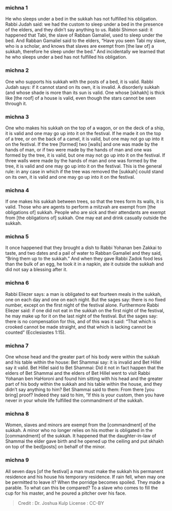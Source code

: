
### michna 1
He who sleeps under a bed in the sukkah has not fulfilled his obligation. Rabbi Judah said: we had the custom to sleep under a bed in the presence of the elders, and they didn’t say anything to us. Rabbi Shimon said: it happened that Tabi, the slave of Rabban Gamaliel, used to sleep under the bed. And Rabban Gamaliel said to the elders, “Have you seen Tabi my slave, who is a scholar, and knows that slaves are exempt from [the law of] a sukkah, therefore he sleep under the bed.” And incidentally we learned that he who sleeps under a bed has not fulfilled his obligation.

### michna 2
One who supports his sukkah with the posts of a bed, it is valid. Rabbi Judah says: if it cannot stand on its own, it is invalid. A disorderly sukkah (and whose shade is more than its sun is valid. One whose [skhakh] is thick like [the roof] of a house is valid, even though the stars cannot be seen through it.

### michna 3
One who makes his sukkah on the top of a wagon, or on the deck of a ship, it is valid and one may go up into it on the festival. If he made it on the top of a tree, or on the back of a camel, it is valid, but one may not go up into it on the festival. If the tree [formed] two [walls] and one was made by the hands of man, or if two were made by the hands of man and one was formed by the tree, it is valid, but one may not go up into it on the festival. If three walls were made by the hands of man and one was formed by the tree, it is valid and one may go up into it on the festival. This is the general rule: in any case in which if the tree was removed the [sukkah] could stand on its own, it is valid and one may go up into it on the festival.

### michna 4
If one makes his sukkah between trees, so that the trees form its walls, it is valid. Those who are agents to perform a mitzvah are exempt from [the obligations of] sukkah. People who are sick and their attendants are exempt from [the obligations of] sukkah. One may eat and drink casually outside the sukkah.

### michna 5
It once happened that they brought a dish to Rabbi Yohanan ben Zakkai to taste, and two dates and a pail of water to Rabban Gamaliel and they said, “Bring them up to the sukkah.” And when they gave Rabbi Zadok food less than the bulk of an egg, he took it in a napkin, ate it outside the sukkah and did not say a blessing after it.

### michna 6
Rabbi Eliezer says: a man is obligated to eat fourteen meals in the sukkah, one on each day and one on each night. But the sages say: there is no fixed number, except on the first night of the festival alone. Furthermore Rabbi Eliezer said: if one did not eat in the sukkah on the first night of the festival, he may make up for it on the last night of the festival. But the sages say: there is no compensation for this, and of this was it said: “That which is crooked cannot be made straight, and that which is lacking cannot be counted” (Ecclesiastes 1:15).

### michna 7
One whose head and the greater part of his body were within the sukkah and his table within the house: Bet Shammai say: it is invalid and Bet Hillel say it valid. Bet Hillel said to Bet Shammai: Did it not in fact happen that the elders of Bet Shammai and the elders of Bet Hillel went to visit Rabbi Yohanan ben HaHoroni and found him sitting with his head and the greater part of his body within the sukkah and his table within the house, and they didn’t say anything to him? Bet Shammai said to them: From there [you bring] proof? Indeed they said to him, “If this is your custom, then you have never in your whole life fulfilled the commandment of the sukkah.

### michna 8
Women, slaves and minors are exempt from the [commandment] of the sukkah. A minor who no longer relies on his mother is obligated in the [commandment] of the sukkah. It happened that the daughter-in-law of Shammai the elder gave birth and he opened up the ceiling and put skhakh on top of the bed[posts] on behalf of the minor.

### michna 9
All seven days [of the festival] a man must make the sukkah his permanent residence and his house his temporary residence. If rain fell, when may one be permitted to leave it? When the porridge becomes spoiled. They made a parable. To what can this be compared? To a slave who comes to fill the cup for his master, and he poured a pitcher over his face.

>Credit : Dr. Joshua Kulp
>License : CC-BY